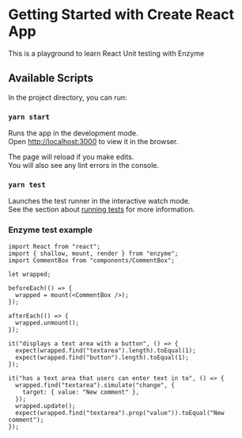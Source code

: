 # Getting Started with Create React App

This is a playground to learn React Unit testing with Enzyme

## Available Scripts

In the project directory, you can run:

### `yarn start`

Runs the app in the development mode.\
Open [http://localhost:3000](http://localhost:3000) to view it in the browser.

The page will reload if you make edits.\
You will also see any lint errors in the console.

### `yarn test`

Launches the test runner in the interactive watch mode.\
See the section about [running tests](https://facebook.github.io/create-react-app/docs/running-tests) for more information.

### Enzyme test example
```
import React from "react";
import { shallow, mount, render } from "enzyme";
import CommentBox from "components/CommentBox";

let wrapped;

beforeEach(() => {
  wrapped = mount(<CommentBox />);
});

afterEach(() => {
  wrapped.unmount();
});

it("displays a text area with a button", () => {
  expect(wrapped.find("textarea").length).toEqual(1);
  expect(wrapped.find("button").length).toEqual(1);
});

it("has a text area that users can enter text in to", () => {
  wrapped.find("textarea").simulate("change", {
    target: { value: "New comment" },
  });
  wrapped.update();
  expect(wrapped.find("textarea").prop("value")).toEqual("New comment");
});
```
